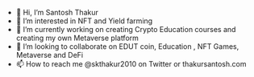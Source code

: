 - 👋 Hi, I’m Santosh Thakur
- 👀 I’m interested in NFT and Yield farming
- 🌱 I’m currently working on creating Crypto Education courses and creating my own Metaverse platform
- 💞️ I’m looking to collaborate on EDUT coin, Education , NFT Games, Metaverse and DeFi
- 📫 How to reach me @skthakur2010 on Twitter or thakursantosh.com
